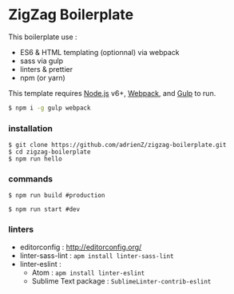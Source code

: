 # ZigZag Boilerplate

This boilerplate use :
- ES6 & HTML templating (optionnal) via webpack
- sass via gulp
- linters & prettier
- npm (or yarn)

This template requires
[Node.js](https://nodejs.org/) v6+,
[Webpack](http://webpack.github.io/docs/),
and [Gulp](https://github.com/gulpjs/gulp/blob/master/docs/getting-started.md) to run.

```sh
$ npm i -g gulp webpack
```

### installation
```
$ git clone https://github.com/adrienZ/zigzag-boilerplate.git
$ cd zigzag-boilerplate
$ npm run hello
```

### commands

```
$ npm run build #production
```
```
$ npm run start #dev
```

### linters
- editorconfig : http://editorconfig.org/
- linter-sass-lint : `apm install linter-sass-lint`
- linter-eslint :
	- Atom : `apm install linter-eslint`
	- Sublime Text package : `SublimeLinter-contrib-eslint`
